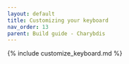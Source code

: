 ```yaml
---
layout: default
title: Customizing your keyboard
nav_order: 13
parent: Build guide - Charybdis
---
```



{% include customize_keyboard.md %}